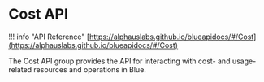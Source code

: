 # Cost API

!!! info "API Reference"
    [https://alphauslabs.github.io/blueapidocs/#/Cost](https://alphauslabs.github.io/blueapidocs/#/Cost)

The Cost API group provides the API for interacting with cost- and usage-related resources and operations in Blue.
